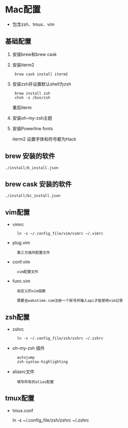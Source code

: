 # Mac配置

* 包含zsh、tmux、vim

## 基础配置

1. 安装brew和brew cask
    
2. 安装iterm2

        brew cask install iterm2

3. 安装zsh并设置默认shell为zsh
	
        brew install zsh
        chsh -s /bin/zsh

	重启iterm

4. 安装oh-my-zsh主题

5. 安装Powerline fonts
	
	iterm2 设置字体和符号都为Hack
    

	
## brew 安装的软件

    ./install/b_install.json

## brew cask 安装的软件
    
    ./install/bc_install.json
   
## vim配置

* vimrc 

        ln -s ~/.config_file/vim/vimrc ~/.vimrc

* plug.vim

        第三方插件配置文件

* conf.vim

        vim配置文件

* func.vim

        自定义的vim函数

        需要去wakatime.com注册一个账号并输入api才能使用vim记录

## zsh配置

* zshrc

        ln -s ~/.config_file/zsh/zshrc ~/.zshrc

* oh-my-zsh 插件

        autojump
        zsh-syntax-highlighting

* aliasrc文件

	    填写所有的alias配置

## tmux配置

* tmux.conf

    ln -s ~/.config_file/zsh/zshrc ~/.zshrc



